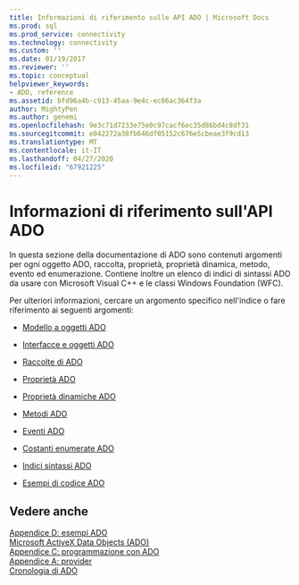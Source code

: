 ```yaml
---
title: Informazioni di riferimento sulle API ADO | Microsoft Docs
ms.prod: sql
ms.prod_service: connectivity
ms.technology: connectivity
ms.custom: ''
ms.date: 01/19/2017
ms.reviewer: ''
ms.topic: conceptual
helpviewer_keywords:
- ADO, reference
ms.assetid: bfd96a4b-c913-45aa-9e4c-ec86ac364f3a
author: MightyPen
ms.author: genemi
ms.openlocfilehash: 9e3c71d7233e75e0c97cacf6ec35d86bd4c8df31
ms.sourcegitcommit: e042272a38fb646df05152c676e5cbeae3f9cd13
ms.translationtype: MT
ms.contentlocale: it-IT
ms.lasthandoff: 04/27/2020
ms.locfileid: "67921225"
---
```

# <a name="ado-api-reference"></a>Informazioni di riferimento sull'API ADO
In questa sezione della documentazione di ADO sono contenuti argomenti per ogni oggetto ADO, raccolta, proprietà, proprietà dinamica, metodo, evento ed enumerazione. Contiene inoltre un elenco di indici di sintassi ADO da usare con Microsoft Visual C++ e le classi Windows Foundation (WFC).  
  
 Per ulteriori informazioni, cercare un argomento specifico nell'indice o fare riferimento ai seguenti argomenti:  
  
-   [Modello a oggetti ADO](../../../ado/reference/ado-api/ado-object-model.md)  
  
-   [Interfacce e oggetti ADO](../../../ado/reference/ado-api/ado-objects-and-interfaces.md)  
  
-   [Raccolte di ADO](../../../ado/reference/ado-api/ado-collections.md)  
  
-   [Proprietà ADO](../../../ado/reference/ado-api/ado-properties.md)  
  
-   [Proprietà dinamiche ADO](../../../ado/reference/ado-api/ado-dynamic-properties.md)  
  
-   [Metodi ADO](../../../ado/reference/ado-api/ado-methods.md)  
  
-   [Eventi ADO](../../../ado/reference/ado-api/ado-events.md)  
  
-   [Costanti enumerate ADO](../../../ado/reference/ado-api/ado-enumerated-constants.md)  
  
-   [Indici sintassi ADO](../../../ado/reference/ado-api/ado-syntax-indexes.md)  
  
-   [Esempi di codice ADO](../../../ado/reference/ado-api/ado-code-examples.md)  
  
## <a name="see-also"></a>Vedere anche  
 [Appendice D: esempi ADO](../../../ado/guide/appendixes/appendix-d-ado-samples.md)   
 [Microsoft ActiveX Data Objects (ADO)](../../../ado/microsoft-activex-data-objects-ado.md)   
 [Appendice C: programmazione con ADO](../../../ado/guide/appendixes/appendix-c-programming-with-ado.md)   
 [Appendice A: provider](../../../ado/guide/appendixes/appendix-a-providers.md)   
 [Cronologia di ADO](../../../ado/guide/ado-history.md)
